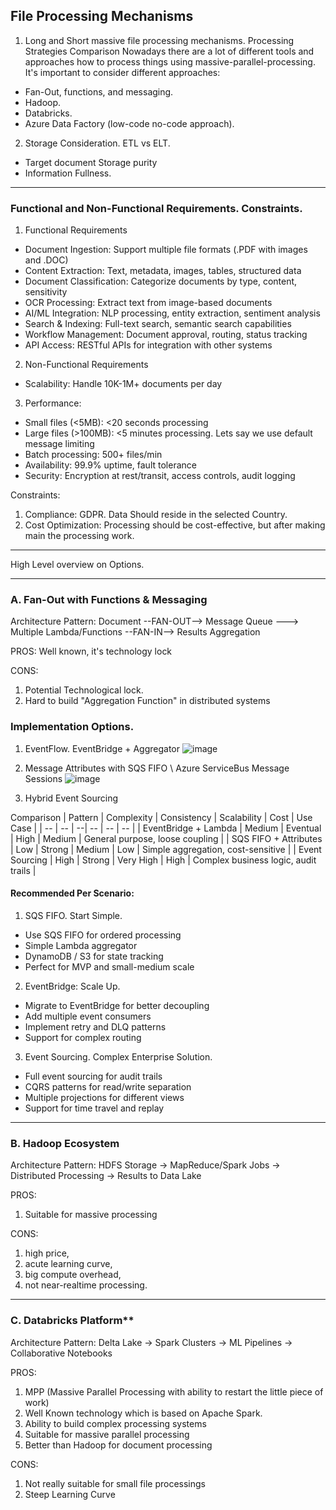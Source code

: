 ## File Processing Mechanisms
1. Long and Short massive file processing mechanisms. Processing Strategies Comparison
Nowadays there are a lot of different tools and approaches how to process things using massive-parallel-processing. It's important to consider different approaches:
  * Fan-Out, functions, and messaging.
  * Hadoop.
  * Databricks.
  * Azure Data Factory (low-code no-code approach).

2. Storage Consideration. ETL vs ELT.
  * Target document Storage purity
  *  Information Fullness.

---
### Functional and Non-Functional Requirements. Constraints.
1.  Functional Requirements
  * Document Ingestion: Support multiple file formats (.PDF with images and .DOC)
  * Content Extraction: Text, metadata, images, tables, structured data
  * Document Classification: Categorize documents by type, content, sensitivity
  * OCR Processing: Extract text from image-based documents
  * AI/ML Integration: NLP processing, entity extraction, sentiment analysis
  * Search & Indexing: Full-text search, semantic search capabilities
  * Workflow Management: Document approval, routing, status tracking
  * API Access: RESTful APIs for integration with other systems
2. Non-Functional Requirements
  * Scalability: Handle 10K-1M+ documents per day
3. Performance:
  * Small files (<5MB): <20 seconds processing
  * Large files (>100MB): <5 minutes processing. Lets say we use default message limiting
  * Batch processing: 500+ files/min
  * Availability: 99.9% uptime, fault tolerance
  * Security: Encryption at rest/transit, access controls, audit logging

Constraints:
1. Compliance: GDPR. Data Should reside in the selected Country.
2. Cost Optimization: Processing should be cost-effective, but after making main the processing work.

-----
High Level overview on Options.

-----
### A. Fan-Out with Functions & Messaging  
Architecture Pattern:
Document --FAN-OUT--> Message Queue ---> Multiple Lambda/Functions --FAN-IN--> Results Aggregation

PROS: Well known, it's technology lock

CONS: 
1. Potential Technological lock.
2. Hard to build "Aggregation Function" in distributed systems


### Implementation Options.
1. EventFlow. EventBridge + Aggregator
![image](https://github.com/user-attachments/assets/542ff67c-0f3e-4a91-9ea5-33b168083945)

2. Message Attributes with SQS FIFO \ Azure ServiceBus Message Sessions
![image](https://github.com/user-attachments/assets/658fa252-46fd-4f97-8948-619c7532553f)

3. Hybrid Event Sourcing

Comparison
| Pattern | Complexity | Consistency | Scalability  | Cost | Use Case | 
| -- | -- | --| -- | -- | -- |
| EventBridge + Lambda | Medium | Eventual | High | Medium | General purpose, loose coupling | 
| SQS FIFO + Attributes | Low | Strong | Medium | Low | Simple aggregation, cost-sensitive   |
| Event Sourcing | High | Strong | Very High | High | Complex business logic, audit trails   |

#### Recommended Per Scenario:
1. SQS FIFO. Start Simple.
* Use SQS FIFO for ordered processing
* Simple Lambda aggregator
* DynamoDB / S3 for state tracking
* Perfect for MVP and small-medium scale  
  
2. EventBridge: Scale Up.

* Migrate to EventBridge for better decoupling
* Add multiple event consumers
* Implement retry and DLQ patterns
* Support for complex routing

3. Event Sourcing. Complex Enterprise Solution.

* Full event sourcing for audit trails
* CQRS patterns for read/write separation
* Multiple projections for different views
* Support for time travel and replay

-----
### B. Hadoop Ecosystem
Architecture Pattern:
HDFS Storage → MapReduce/Spark Jobs → Distributed Processing → Results to Data Lake

PROS:
1. Suitable for massive processing

CONS: 
1. high price,
2. acute learning curve,
3. big compute overhead,
4. not near-realtime processing.

-----
### C. Databricks Platform**  
Architecture Pattern:
Delta Lake → Spark Clusters → ML Pipelines → Collaborative Notebooks

PROS:
1. MPP (Massive Parallel Processing with ability to restart the little piece of work)
2. Well Known technology which is based on Apache Spark.
3. Ability to build complex processing systems
4. Suitable for massive parallel processing
5. Better than Hadoop for document processing

CONS:
1. Not really suitable for small file processings
2. Steep Learning Curve



